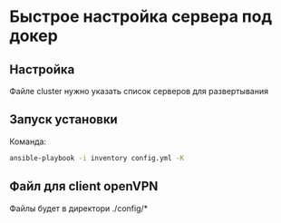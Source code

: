 # Быстрое настройка сервера под докер

## Настройка
Файле cluster нужно указать список серверов для развертывания

## Запуск установки
Команда:

```bash
ansible-playbook -i inventory config.yml -K
```
## Файл для client openVPN
Файлы будет в директори ./config/*
